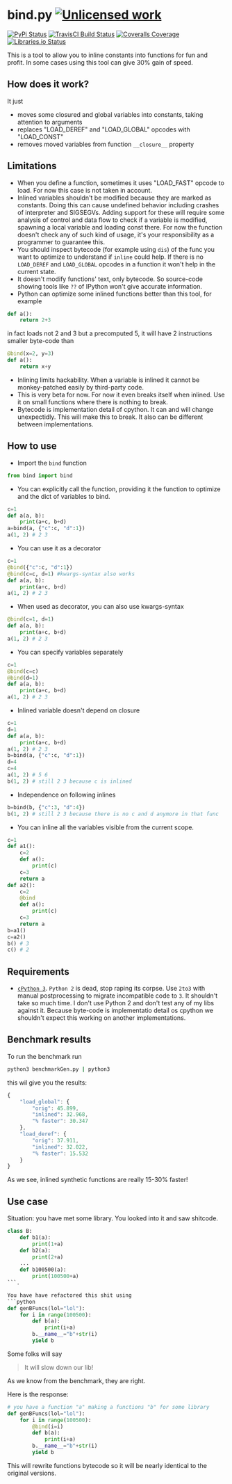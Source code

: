 bind.py [![Unlicensed work](https://raw.githubusercontent.com/unlicense/unlicense.org/master/static/favicon.png)](https://unlicense.org/)
===============
[![PyPi Status](https://img.shields.io/pypi/v/bind.svg)](https://pypi.python.org/pypi/bind)
[![TravisCI Build Status](https://travis-ci.org/KOLANICH/bind.py.svg?branch=master)](https://travis-ci.org/KOLANICH/bind.py)
[![Coveralls Coverage](https://img.shields.io/coveralls/KOLANICH/bind.py.svg)](https://coveralls.io/r/KOLANICH/bind.py)
[![Libraries.io Status](https://img.shields.io/librariesio/github/KOLANICH/bind.py.svg)](https://libraries.io/github/KOLANICH/bind.py)

This is a tool to allow you to inline constants into functions for fun and profit. In some cases using this tool can give 30% gain of speed.


How does it work?
-----------------
It just
* moves some closured and global variables into constants, taking attention to arguments
* replaces "LOAD_DEREF" and "LOAD_GLOBAL" opcodes with "LOAD_CONST"
* removes moved variables from function ```__closure__``` property

Limitations
-----------
* When you define a function, sometimes it uses "LOAD_FAST" opcode to load. For now this case is not taken in account.
* Inlined variables shouldn't be modified because they are marked as constants. Doing this can cause undefined behavior including crashes of interpreter and SIGSEGVs. Adding support for these will require some analysis of control and data flow to check if a variable is modified, spawning a local variable and loading const there. For now the function doesn't check any of such kind of usage, it's your responsibility as a programmer to guarantee this.
* You should inspect bytecode (for example using ```dis```) of the func you want to optimize to understand if ```inline``` could help. If there is no ```LOAD_DEREF``` and ```LOAD_GLOBAL``` opcodes in a function it won't help in the current state.
* It doesn't modify functions' text, only bytecode. So source-code showing tools like ```??``` of IPython won't give accurate information.
* Python can optimize some inlined functions better than this tool, for example
```python
def a():
	return 2+3
```
in fact loads not 2 and 3 but a precomputed 5, it will have 2 instructions smaller byte-code than
```python
@bind(x=2, y=3)
def a():
	return x+y
```
* Inlining limits hackability. When a variable is inlined it cannot be monkey-patched easily by third-party code.
* This is very beta for now. For now it even breaks itself when inlined. Use it on small functions where there is nothing to break.
* Bytecode is implementation detail of cpython. It can and will change unexpectidly. This will make this to break. It also can be different between implementations.

How to use
----------
* Import the ```bind``` function
```python
from bind import bind
```

* You can explicitly call the function, providing it the function to optimize and the dict of variables to bind.
```python
c=1
def a(a, b):
	print(a+c, b+d)
a=bind(a, {"c":c, "d":1})
a(1, 2) # 2 3
```
* You can use it as a decorator
```python
c=1
@bind({"c":c, "d":1})
@bind(c=c, d=1) #kwargs-syntax also works
def a(a, b):
	print(a+c, b+d)
a(1, 2) # 2 3
```
* When used as decorator, you can also use kwargs-syntax
```python
@bind(c=1, d=1)
def a(a, b):
	print(a+c, b+d)
a(1, 2) # 2 3
```
* You can specify variables separately
```python
c=1
@bind(c=c)
@bind(d=1)
def a(a, b):
	print(a+c, b+d)
a(1, 2) # 2 3
```
* Inlined variable doesn't depend on closure
```python
c=1
d=1
def a(a, b):
	print(a+c, b+d)
a(1, 2) # 2 3
b=bind(a, {"c":c, "d":1})
d=4
c=4
a(1, 2) # 5 6
b(1, 2) # still 2 3 because c is inlined
```
* Independence on following inlines
```python
b=bind(b, {"c":3, "d":4})
b(1, 2) # still 2 3 because there is no c and d anymore in that func
```
* You can inline all the variables visible from the current scope.
```python
c=1
def a1():
	c=2
	def a():
		print(c)
	c=3
	return a
def a2():
	c=2
	@bind
	def a():
		print(c)
	c=3
	return a
b=a1()
c=a2()
b() # 3
c() # 2
```


Requirements
------------
* [```cPython 3```](https://www.python.org/downloads/). ```Python 2``` is dead, stop raping its corpse. Use ```2to3``` with manual postprocessing to migrate incompatible code to ```3```. It shouldn't take so much time. I don't use Python 2 and don't test any of my libs against it. Because byte-code is implementatio detail os cpython we shouldn't expect this working on another implementations.

Benchmark results
-----------------
To run the benchmark run
```bash
python3 benchmarkGen.py | python3
```
this wil give you the results:
```javascript
{
	"load_global": {
		"orig": 45.899,
		"inlined": 32.968,
		"% faster": 30.347
	},
	"load_deref": {
		"orig": 37.911,
		"inlined": 32.022,
		"% faster": 15.532
	}
}
```
As we see, inlined synthetic functions are really 15-30% faster!


Use case
--------
Situation: you have met some library. You looked into it and saw shitcode.
```python
class B:
	def b1(a):
		print(1+a)
	def b2(a):
		print(2+a)
	...
	def b100500(a):
		print(100500+a)
```.

You have have refactored this shit using
```python
def genBFuncs(lol="lol"):
	for i in range(100500):
		def b(a):
			print(i+a)
		b.__name__="b"+str(i)
		yield b
```

Some folks will say
> It will slow down our lib!

As we know from the benchmark, they are right.

Here is the response:
```python
# you have a function "a" making a functions "b" for some library
def genBFuncs(lol="lol"):
	for i in range(100500):
		@bind(i=i)
		def b(a):
			print(i+a)
		b.__name__="b"+str(i)
		yield b
```

This will rewrite functions bytecode so it will be nearly identical to the original versions.
